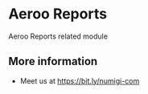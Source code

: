# Aeroo Reports

Aeroo Reports related module

More information
----------------
* Meet us at https://bit.ly/numigi-com

